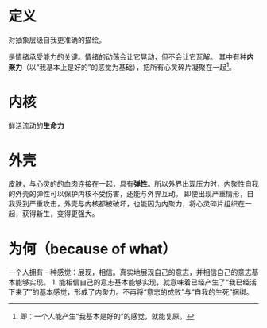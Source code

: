 # 定义
对抽象层级自我更准确的描绘。

是情绪承受能力的关键。情绪的动荡会让它晃动，但不会让它瓦解。
其中有种**内聚力**（以“我基本上是好的”的感觉为基础），把所有心灵碎片凝聚在一起[^1]。
# 内核
鲜活流动的**生命力**
# 外壳
皮肤，与心灵的的血肉连接在一起，具有**弹性**。所以外界出现压力时，内聚性自我的外壳的弹性可以保护内核不受伤害，还能与外界互动。
即使出现严重情形，自我受到严重攻击，外壳与内核都被破坏，也能因为内聚力，将心灵碎片组织在一起，获得新生，变得更强大。
# 为何（because of what）
一个人拥有一种感觉：展现，相信。真实地展现自己的意志，并相信自己的意志基本能够实现。
	1. 能相信自己的意志基本能够实现，就意味着已经产生了“我已经活下来了”的基本感觉，形成了内聚力。不再将“意志的成败”与“自我的生死”捆绑。

[^1]: 即：一个人能产生“我基本是好的”的感觉，就能复原。